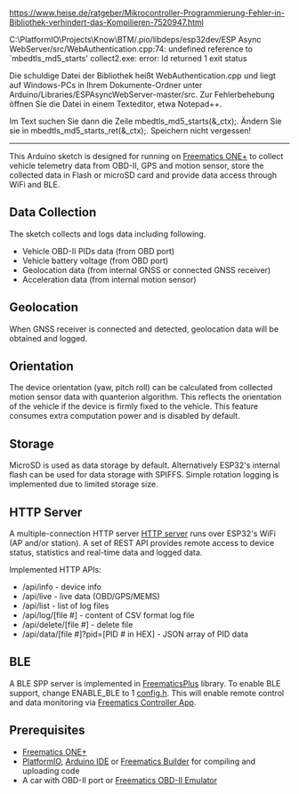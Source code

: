 
https://www.heise.de/ratgeber/Mikrocontroller-Programmierung-Fehler-in-Bibliothek-verhindert-das-Kompilieren-7520947.html

C:\PlatformIO\Projects\Know\BTM/.pio/libdeps/esp32dev/ESP Async WebServer/src/WebAuthentication.cpp:74: undefined reference to `mbedtls_md5_starts' collect2.exe: error: ld returned 1 exit status

Die schuldige Datei der Bibliothek heißt WebAuthentication.cpp und liegt auf Windows-PCs in Ihrem Dokumente-Ordner unter Arduino/Libraries/ESPAsyncWebServer-master/src. Zur Fehlerbehebung öffnen Sie die Datei in einem Texteditor, etwa Notepad++.

Im Text suchen Sie dann die Zeile mbedtls_md5_starts(&_ctx);. Ändern Sie sie in mbedtls_md5_starts_ret(&_ctx);. Speichern nicht vergessen!


---

This Arduino sketch is designed for running on [Freematics ONE+](https://freematics.com/products/freematics-one-plus/) to collect vehicle telemetry data from OBD-II, GPS and motion sensor, store the collected data in Flash or microSD card and provide data access through WiFi and BLE.

Data Collection
---------------

The sketch collects and logs data including following.

* Vehicle OBD-II PIDs data (from OBD port)
* Vehicle battery voltage (from OBD port)
* Geolocation data (from internal GNSS or connected GNSS receiver)
* Acceleration data (from internal motion sensor)

Geolocation
-----------

When GNSS receiver is connected and detected, geolocation data will be obtained and logged.

Orientation
-----------

The device orientation (yaw, pitch roll) can be calculated from collected motion sensor data with quanterion algorithm. This reflects the orientation of the vehicle if the device is firmly fixed to the vehicle. This feature consumes extra computation power and is disabled by default.

Storage
-------

MicroSD is used as data storage by default. Alternatively ESP32's internal flash can be used for data storage with SPIFFS. Simple rotation logging is implemented due to limited storage size.

HTTP Server
-----------

A multiple-connection HTTP server [HTTP server](https://github.com/stanleyhuangyc/Freematics/blob/master/libraries/httpd) runs over ESP32's WiFi (AP and/or station). A set of REST API provides remote access to device status, statistics and real-time data and logged data.

Implemented HTTP APIs:

* /api/info - device info
* /api/live - live data (OBD/GPS/MEMS)
* /api/list - list of log files
* /api/log/[file #] - content of CSV format log file
* /api/delete/[file #] - delete file
* /api/data/[file #]?pid=[PID # in HEX] - JSON array of PID data

BLE
---

A BLE SPP server is implemented in [FreematicsPlus](https://github.com/stanleyhuangyc/Freematics/blob/master/libraries/FreematicsPlus) library. To enable BLE support, change ENABLE_BLE to 1 [config.h](config.h). This will enable remote control and data monitoring via [Freematics Controller App](https://freematics.com/software/freematics-controller/).


Prerequisites
-------------

* [Freematics ONE+](https://freematics.com/products/freematics-one-plus/)
* [PlatformIO](http://platformio.org/), [Arduino IDE](https://github.com/espressif/arduino-esp32#installation-instructions) or [Freematics Builder](https://freematics.com/software/arduino-builder) for compiling and uploading code
* A car with OBD-II port or [Freematics OBD-II Emulator](https://freematics.com/products/freematics-obd-emulator-mk2/)

